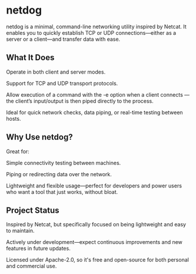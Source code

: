 # netdog

netdog is a minimal, command-line networking utility inspired by Netcat. It enables you to quickly establish TCP or UDP connections—either as a server or a client—and transfer data with ease.

## What It Does

Operate in both client and server modes.

Support for TCP and UDP transport protocols.

Allow execution of a command with the -e option when a client connects — the client’s input/output is then piped directly to the process.

Ideal for quick network checks, data piping, or real-time testing between hosts.

## Why Use netdog?

Great for:

Simple connectivity testing between machines.

Piping or redirecting data over the network.

Lightweight and flexible usage—perfect for developers and power users who want a tool that just works, without bloat.

## Project Status

Inspired by Netcat, but specifically focused on being lightweight and easy to maintain.

Actively under development—expect continuous improvements and new features in future updates.

Licensed under Apache-2.0, so it's free and open-source for both personal and commercial use.